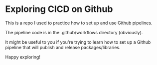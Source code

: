 # Exploring CICD on Github 

This is a repo I used to practice how to set up and use Github pipelines.

The pipeline code is in the .github/workflows directory (obviously).

It might be useful to you if you're trying to learn how to set up a Github pipeline that will publish and release packages/libraries.

Happy exploring! 
